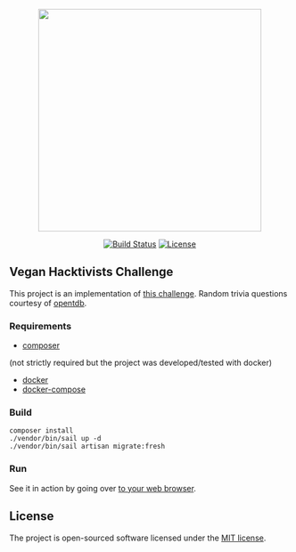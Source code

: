 <p align="center"><a href="https://veganhacktivists.org/" target="_blank"><img src="https://i.imgur.com/xSHDo4E.pngE" width="400"></a></p>

<p align="center">
<a href="https://travis-ci.org/laravel/framework"><img src="https://travis-ci.org/laravel/framework.svg" alt="Build Status"></a>
<a href="https://packagist.org/packages/laravel/framework"><img src="https://img.shields.io/packagist/l/laravel/framework" alt="License"></a>
</p>

## Vegan Hacktivists Challenge

This project is an implementation of [this challenge](https://gist.github.com/GRardB/7e2990bbea8c2e50e2b501b712d8c169).
Random trivia questions courtesy of [opentdb](https://opentdb.com/).

### Requirements

- [composer](https://getcomposer.org/download/)

(not strictly required but the project was developed/tested with docker)
- [docker](https://docs.docker.com/get-docker/)
- [docker-compose](https://docs.docker.com/compose/install/)

### Build

```
composer install
./vendor/bin/sail up -d
./vendor/bin/sail artisan migrate:fresh
```

### Run

See it in action by going over [to your web browser](http://localhost:80).

## License

The project is open-sourced software licensed under the [MIT license](https://opensource.org/licenses/MIT).
